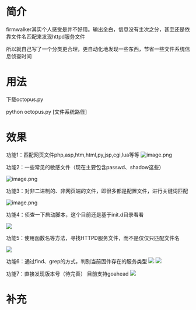 # 简介
firmwalker其实个人感受是并不好用。输出全白，信息没有主次之分，甚至还是依靠文件名匹配来发现httpd服务文件

所以就自己写了一个分类更合理，更自动化地发现一些东西，节省一些文件系统信息侦查时间


# 用法

下载octopus.py

python octopus.py [文件系统路径]


# 效果

功能1：匹配网页文件php,asp,htm,html,py,jsp,cgi,lua等等
![image.png](https://balloonblogsrcs.oss-cn-shanghai.aliyuncs.com/20250723123504.png)

功能2：一些常见的敏感文件（现在主要包含passwd、shadow这些）

![image.png](https://balloonblogsrcs.oss-cn-shanghai.aliyuncs.com/20250723123613.png)

功能3：对非二进制的、非网页端的文件，即很多都是配置文件，进行关键词匹配

![image.png](https://balloonblogsrcs.oss-cn-shanghai.aliyuncs.com/20250723123652.png)

功能4：侦查一下启动脚本，这个目前还是基于init.d目录看看

![](https://balloonblogsrcs.oss-cn-shanghai.aliyuncs.com/20250723124009.png)

功能5：使用函数名等方法，寻找HTTPD服务文件，而不是仅仅只匹配文件名

![](https://balloonblogsrcs.oss-cn-shanghai.aliyuncs.com/20250723124105.png)

功能6：通过find、grep的方式，判别当前固件存在的服务类型
![](https://balloonblogsrcs.oss-cn-shanghai.aliyuncs.com/20250723124313.png)
![](https://balloonblogsrcs.oss-cn-shanghai.aliyuncs.com/20250723124240.png)



功能7：直接发现版本号（待完善）
目前支持goahead
![](https://balloonblogsrcs.oss-cn-shanghai.aliyuncs.com/20250723124557.png)

# 补充
